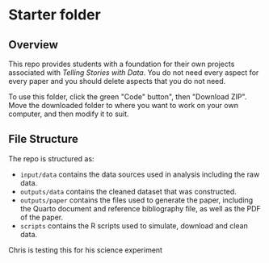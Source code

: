 # Starter folder

## Overview

This repo provides students with a foundation for their own projects associated with _Telling Stories with Data_. You do not need every aspect for every paper and you should delete aspects that you do not need.

To use this folder, click the green "Code" button", then "Download ZIP". Move the downloaded folder to where you want to work on your own computer, and then modify it to suit.

## File Structure

The repo is structured as:

- `input/data` contains the data sources used in analysis including the raw data.
- `outputs/data` contains the cleaned dataset that was constructed.
- `outputs/paper` contains the files used to generate the paper, including the Quarto document and reference bibliography file, as well as the PDF of the paper.
- `scripts` contains the R scripts used to simulate, download and clean data.

Chris is testing this for his science experiment